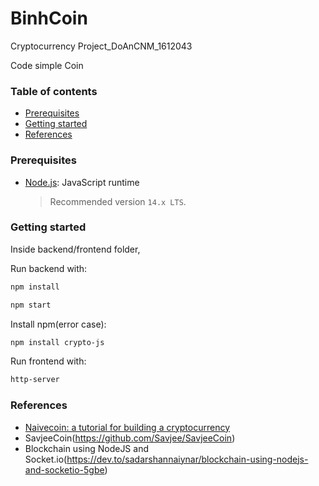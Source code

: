 # BinhCoin
Cryptocurrency Project_DoAnCNM_1612043

Code simple Coin
### Table of contents

- [Prerequisites](#prerequisites)
- [Getting started](#gettingstarted)
- [References](#references)

### Prerequisites

- [Node.js](https://nodejs.org/en/download): JavaScript runtime
  
  > Recommended version `14.x LTS`.

### Getting started
Inside backend/frontend folder,

Run backend with:
```sh
npm install
```
```sh
npm start
```
Install npm(error case):
```sh
npm install crypto-js
```

Run frontend with: 
```sh
http-server
```
### References


- [Naivecoin: a tutorial for building a cryptocurrency](https://lhartikk.github.io)
- SavjeeCoin(https://github.com/Savjee/SavjeeCoin)
-  Blockchain using NodeJS and Socket.io(https://dev.to/sadarshannaiynar/blockchain-using-nodejs-and-socketio-5gbe)
